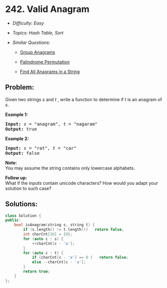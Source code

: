 # 242. Valid Anagram

* *Difficulty: Easy*

* *Topics: Hash Table, Sort*

* *Similar Questions:*

  * [Group Anagrams](./tests/valid-anagram.md)

  * [Palindrome Permutation](./tests/valid-anagram.md)

  * [Find All Anagrams in a String](./tests/valid-anagram.md)

## Problem:

<p>Given two strings <em>s</em> and <em>t&nbsp;</em>, write a function to determine if <em>t</em> is an anagram of <em>s</em>.</p>

<p><b>Example 1:</b></p>

<pre>
<b>Input:</b> <em>s</em> = &quot;anagram&quot;, <em>t</em> = &quot;nagaram&quot;
<b>Output:</b> true
</pre>

<p><b>Example 2:</b></p>

<pre>
<b>Input:</b> <em>s</em> = &quot;rat&quot;, <em>t</em> = &quot;car&quot;
<b>Output: </b>false
</pre>

<p><strong>Note:</strong><br />
You may assume the string contains only lowercase alphabets.</p>

<p><strong>Follow up:</strong><br />
What if the inputs contain unicode characters? How would you adapt your solution to such case?</p>

## Solutions:

```c++
class Solution {
public:
    bool isAnagram(string s, string t) {
        if (s.length() != t.length())   return false;
        int charCnt[26] = {0};
        for (auto c : s) {
            ++charCnt[c - 'a'];
        }
        for (auto c : t) {
            if (charCnt[c - 'a'] == 0 )   return false;
            else --charCnt[c - 'a'];
        }
        return true;
    }
};
```
